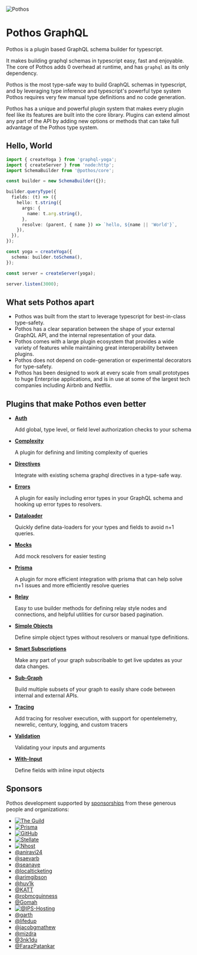![Pothos](https://pothos-graphql.dev/assets/logo-name-auto.svg)

# Pothos GraphQL

Pothos is a plugin based GraphQL schema builder for typescript.

It makes building graphql schemas in typescript easy, fast and enjoyable. The core of Pothos adds 0
overhead at runtime, and has `graphql` as its only dependency.

Pothos is the most type-safe way to build GraphQL schemas in typescript, and by leveraging type
inference and typescript's powerful type system Pothos requires very few manual type definitions and
no code generation.

Pothos has a unique and powerful plugin system that makes every plugin feel like its features are
built into the core library. Plugins can extend almost any part of the API by adding new options or
methods that can take full advantage of the Pothos type system.

## Hello, World

```typescript
import { createYoga } from 'graphql-yoga';
import { createServer } from 'node:http';
import SchemaBuilder from '@pothos/core';

const builder = new SchemaBuilder({});

builder.queryType({
  fields: (t) => ({
    hello: t.string({
      args: {
        name: t.arg.string(),
      },
      resolve: (parent, { name }) => `hello, ${name || 'World'}`,
    }),
  }),
});

const yoga = createYoga({
  schema: builder.toSchema(),
});

const server = createServer(yoga);

server.listen(3000);
```

## What sets Pothos apart

- Pothos was built from the start to leverage typescript for best-in-class type-safety.
- Pothos has a clear separation between the shape of your external GraphQL API, and the internal
  representation of your data.
- Pothos comes with a large plugin ecosystem that provides a wide variety of features while
  maintaining great interoperability between plugins.
- Pothos does not depend on code-generation or experimental decorators for type-safety.
- Pothos has been designed to work at every scale from small prototypes to huge Enterprise
  applications, and is in use at some of the largest tech companies including Airbnb and Netflix.

## Plugins that make Pothos even better

- [**Auth**](https://pothos-graphql.dev/docs/plugins/scope-auth)

  Add global, type level, or field level authorization checks to your schema

- [**Complexity**](https://pothos-graphql.dev/docs/plugins/complexity)

  A plugin for defining and limiting complexity of queries

- [**Directives**](https://pothos-graphql.dev/docs/plugins/directives)

  Integrate with existing schema graphql directives in a type-safe way.

- [**Errors**](https://pothos-graphql.dev/docs/plugins/errors)

  A plugin for easily including error types in your GraphQL schema and hooking up error types to
  resolvers.

- [**Dataloader**](https://pothos-graphql.dev/docs/plugins/dataloader)

  Quickly define data-loaders for your types and fields to avoid n+1 queries.

- [**Mocks**](https://pothos-graphql.dev/docs/plugins/mocks)

  Add mock resolvers for easier testing

- [**Prisma**](https://pothos-graphql.dev/docs/plugins/prisma)

  A plugin for more efficient integration with prisma that can help solve n+1 issues and more
  efficiently resolve queries

- [**Relay**](https://pothos-graphql.dev/docs/plugins/relay)

  Easy to use builder methods for defining relay style nodes and connections, and helpful utilities
  for cursor based pagination.

- [**Simple Objects**](https://pothos-graphql.dev/docs/plugins/simple-objects)

  Define simple object types without resolvers or manual type definitions.

- [**Smart Subscriptions**](https://pothos-graphql.dev/docs/plugins/smart-subscriptions)

  Make any part of your graph subscribable to get live updates as your data changes.

- [**Sub-Graph**](https://pothos-graphql.dev/docs/plugins/sub-graph)

  Build multiple subsets of your graph to easily share code between internal and external APIs.

- [**Tracing**](https://pothos-graphql.dev/docs/plugins/tracing)

  Add tracing for resolver execution, with support for opentelemetry, newrelic, century, logging,
  and custom tracers

- [**Validation**](https://pothos-graphql.dev/docs/plugins/validation)

  Validating your inputs and arguments

- [**With-Input**](https://pothos-graphql.dev/docs/plugins/with-input)

  Define fields with inline input objects

## Sponsors

Pothos development supported by [sponsorships](https://github.com/sponsors/hayes) from these
generous people and organizations:

- [![The Guild](/assets/the-guild-logo.svg)](https://www.the-guild.dev/)
- [![Prisma](/assets/prisma-logo.svg)](https://www.prisma.io/)
- [![GitHub](/assets/github-logo.svg)](https://github.com/)
- [![Stellate](/assets/stellate-logo.svg)](https://stellate.co/)
- [![Nhost](/assets/nhost-logo.svg)](https://nhost.io/)
- [@aniravi24](https://github.com/aniravi24)
- [@saevarb](https://github.com/saevarb)
- [@seanaye](https://github.com/seanaye)
- [@localticketing](https://github.com/localticketing)
- [@arimgibson](https://github.com/arimgibson)
- [@huv1k](https://github.com/huv1k)
- [@KATT](https://github.com/KATT)
- [@robmcguinness](https://github.com/robmcguinness)
- [@Gomah](https://github.com/Gomah)
- [![@IPS-Hosting](/assets/ips-logo.svg)](https://github.com/IPS-Hosting)
- [@garth](https://github.com/garth)
- [@lifedup](https://github.com/lifedup)
- [@jacobgmathew](https://github.com/jacobgmathew)
- [@mizdra](https://github.com/mizdra)
- [@3nk1du](https://github.com/3nk1du)
- [@FarazPatankar](https://github.com/FarazPatankar)
